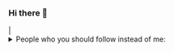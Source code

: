 ### Hi there 👋


<typing-effect data-lines='["This should be a good test", "Let’s begin the adventure"]'>
  <span data-target="typing-effect.content"></span>
  <span data-target="typing-effect.cursor">|</span>
</typing-effect>


<details class="Toast--animateIn">
  <summary> People who you should follow instead of me:</summary>
  <ul>
    <li><a href="https://github.com/cassidoo">Cassidy Williams</a></li>
    <li><a href="https://github.com/bencodezen">Ben Hong</a></li>
    <li><a href="https://github.com/shortdiv">Divya</a></li>
    <li><a href="https://github.com/pori">Alice Hernandez</a></li>
    <li><a href="https://github.com/lauragift21">Gift Egwuenu</a></li>
  </ul>
</details>
